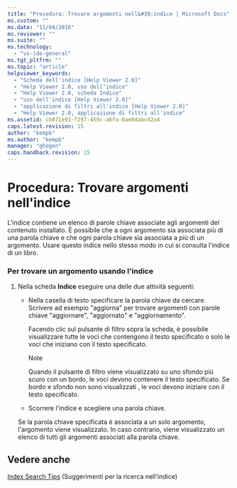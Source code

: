 ```yaml
---
title: "Procedura: Trovare argomenti nell&#39;indice | Microsoft Docs"
ms.custom: ""
ms.date: "11/04/2016"
ms.reviewer: ""
ms.suite: ""
ms.technology: 
  - "vs-ide-general"
ms.tgt_pltfrm: ""
ms.topic: "article"
helpviewer_keywords: 
  - "Scheda dell'indice [Help Viewer 2.0]"
  - "Help Viewer 2.0, uso dell'indice"
  - "Help Viewer 2.0, scheda Indice"
  - "uso dell'indice [Help Viewer 2.0]"
  - "applicazione di filtri all'indice [Help Viewer 2.0]"
  - "Help Viewer 2.0, applicazione di filtri all'indice"
ms.assetid: cb071e93-f297-459c-a6fa-8ae0dabc42a4
caps.latest.revision: 15
author: "kempb"
ms.author: "kempb"
manager: "ghogen"
caps.handback.revision: 15
---
```

# <a name="how-to-find-topics-in-the-index"></a>Procedura: Trovare argomenti nell'indice
L'indice contiene un elenco di parole chiave associate agli argomenti del contenuto installato. È possibile che a ogni argomento sia associata più di una parola chiave e che ogni parola chiave sia associata a più di un argomento. Usare questo indice nello stesso modo in cui si consulta l'indice di un libro.  
  
### <a name="to-find-a-topic-by-using-the-index"></a>Per trovare un argomento usando l'indice  
  
1.  Nella scheda **Indice** eseguire una delle due attività seguenti:  
  
    -   Nella casella di testo specificare la parola chiave da cercare. Scrivere ad esempio "aggiorna" per trovare argomenti con parole chiave "aggiornare", "aggiornato" e "aggiornamento".  
  
         Facendo clic sul pulsante di filtro sopra la scheda, è possibile visualizzare tutte le voci che contengono il testo specificato o solo le voci che iniziano con il testo specificato.  
  
        > [!NOTE]
        >  Quando il pulsante di filtro viene visualizzato su uno sfondo più scuro con un bordo, le voci devono contenere il testo specificato. Se bordo e sfondo non sono visualizzati , le voci devono iniziare con il testo specificato.  
  
    -   Scorrere l'indice e scegliere una parola chiave.  
  
     Se la parola chiave specificata è associata a un solo argomento, l'argomento viene visualizzato. In caso contrario, viene visualizzato un elenco di tutti gli argomenti associati alla parola chiave.  
  
## <a name="see-also"></a>Vedere anche  
 [Index Search Tips](../ide/index-search-tips.md) (Suggerimenti per la ricerca nell'indice)


<!--HONumber=Feb17_HO4-->


